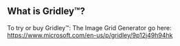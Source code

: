 ## What is Gridley™? 

To try or buy Gridley™: The Image Grid Generator go here:
https://www.microsoft.com/en-us/p/gridley/9p12j49h94hk
